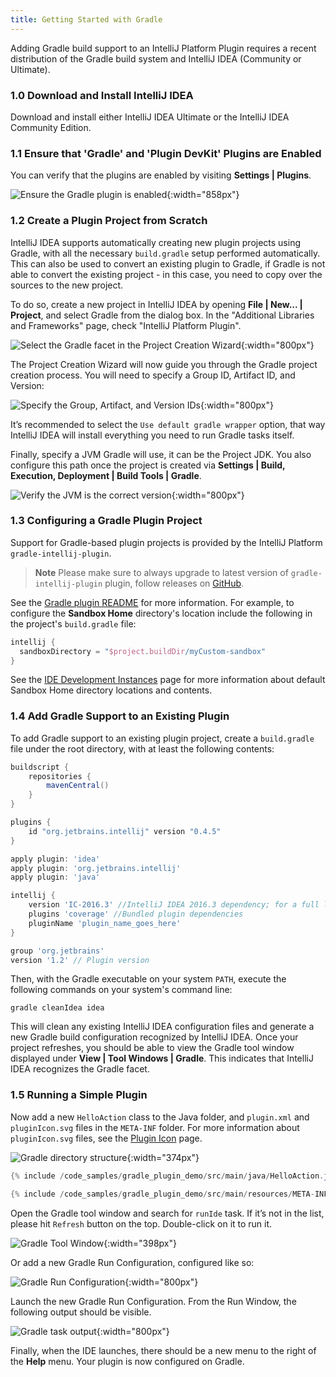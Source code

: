 ```yaml
---
title: Getting Started with Gradle
---
```


Adding Gradle build support to an IntelliJ Platform Plugin requires a recent distribution of the Gradle build system and IntelliJ IDEA (Community or Ultimate).

### 1.0 Download and Install IntelliJ IDEA

Download and install either IntelliJ IDEA Ultimate or the IntelliJ IDEA Community Edition.

### 1.1 Ensure that 'Gradle' and 'Plugin DevKit' Plugins are Enabled

You can verify that the plugins are enabled by visiting **Settings \| Plugins**.

![Ensure the Gradle plugin is enabled](img/step0_gradle_enabled.png){:width="858px"}

### 1.2 Create a Plugin Project from Scratch

IntelliJ IDEA supports automatically creating new plugin projects using Gradle, with all the necessary `build.gradle`
setup performed automatically. This can also be used to convert an existing plugin to Gradle, if Gradle is not able to 
convert the existing project - in this case, you need to copy over the sources to the new project.

To do so, create a new project in IntelliJ IDEA by opening **File \| New... \| Project**, and select Gradle from the dialog box.
In the "Additional Libraries and Frameworks" page, check "IntelliJ Platform Plugin".

![Select the Gradle facet in the Project Creation Wizard](img/step1_new_gradle_project.png){:width="800px"}

The Project Creation Wizard will now guide you through the Gradle project creation process. You will need to specify a Group ID, Artifact ID, and Version:

![Specify the Group, Artifact, and Version IDs](img/step2_group_artifact_version.png){:width="800px"}

It’s recommended to select the `Use default gradle wrapper` option, that way IntelliJ IDEA will install everything you need to run Gradle tasks itself.

Finally, specify a JVM Gradle will use, it can be the Project JDK. You also configure this path once the project is created via **Settings \| Build, Execution, Deployment \| Build Tools \| Gradle**.

![Verify the JVM is the correct version](img/step3_gradle_config.png){:width="800px"}

### 1.3 Configuring a Gradle Plugin Project
Support for Gradle-based plugin projects is provided by the IntelliJ Platform `gradle-intellij-plugin`.

> **Note** Please make sure to always upgrade to latest version of `gradle-intellij-plugin` plugin, follow releases on [GitHub](https://github.com/JetBrains/gradle-intellij-plugin/releases). 

See the [Gradle plugin README](https://github.com/JetBrains/gradle-intellij-plugin/blob/master/README.md#gradle) for more information. 
For example, to configure the **Sandbox Home** directory's location include the following in the project's `build.gradle` file:
```groovy
intellij {
  sandboxDirectory = "$project.buildDir/myCustom-sandbox"
}
```
See the [IDE Development Instances](/basics/ide_development_instance.md) 
page for more information about default Sandbox Home directory locations and contents.
 
### 1.4 Add Gradle Support to an Existing Plugin 

To add Gradle support to an existing plugin project, create a `build.gradle` file under the root directory, with at least the following contents:

```groovy
buildscript {
    repositories {
        mavenCentral()
    }
}

plugins {
    id "org.jetbrains.intellij" version "0.4.5"
}

apply plugin: 'idea'
apply plugin: 'org.jetbrains.intellij'
apply plugin: 'java'

intellij {
    version 'IC-2016.3' //IntelliJ IDEA 2016.3 dependency; for a full list of IntelliJ IDEA releases please see https://www.jetbrains.com/intellij-repository/releases
    plugins 'coverage' //Bundled plugin dependencies
    pluginName 'plugin_name_goes_here'
}

group 'org.jetbrains'
version '1.2' // Plugin version
```

Then, with the Gradle executable on your system `PATH`, execute the following commands on your system's command line:

```
gradle cleanIdea idea
```

This will clean any existing IntelliJ IDEA configuration files and generate a new Gradle build configuration recognized by IntelliJ IDEA. Once your project refreshes, you should be able to view the Gradle tool window displayed under **View \| Tool Windows \| Gradle**. This indicates that IntelliJ IDEA recognizes the Gradle facet.

### 1.5 Running a Simple Plugin

Now add a new `HelloAction` class to the Java folder, and `plugin.xml` and `pluginIcon.svg` files in the `META-INF` folder.
For more information about `pluginIcon.svg` files, see the [Plugin Icon](/basics/plugin_structure/plugin_icon_file.md) page.

![Gradle directory structure](img/gradle_directory_structure.png){:width="374px"}

```java
{% include /code_samples/gradle_plugin_demo/src/main/java/HelloAction.java %}
```

```java
{% include /code_samples/gradle_plugin_demo/src/main/resources/META-INF/plugin.xml %}
```

Open the Gradle tool window and search for `runIde` task. If it’s not in the list, please hit `Refresh` button on the top. Double-click on it to run it.

![Gradle Tool Window](img/gradle_tasks_in_tool_window.png){:width="398px"}

Or add a new Gradle Run Configuration, configured like so:

![Gradle Run Configuration](img/gradle_run_config.png){:width="800px"}

Launch the new Gradle Run Configuration. From the Run Window, the following output should be visible.

![Gradle task output](img/launched.png){:width="800px"}

Finally, when the IDE launches, there should be a new menu to the right of the **Help** menu. Your plugin is now configured on Gradle.
